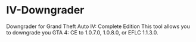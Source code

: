 # IV-Downgrader
Downgrader for Grand Theft Auto IV: Complete Edition
This tool allows you to downgrade you GTA 4: CE to 1.0.7.0, 1.0.8.0, or EFLC 1.1.3.0.
